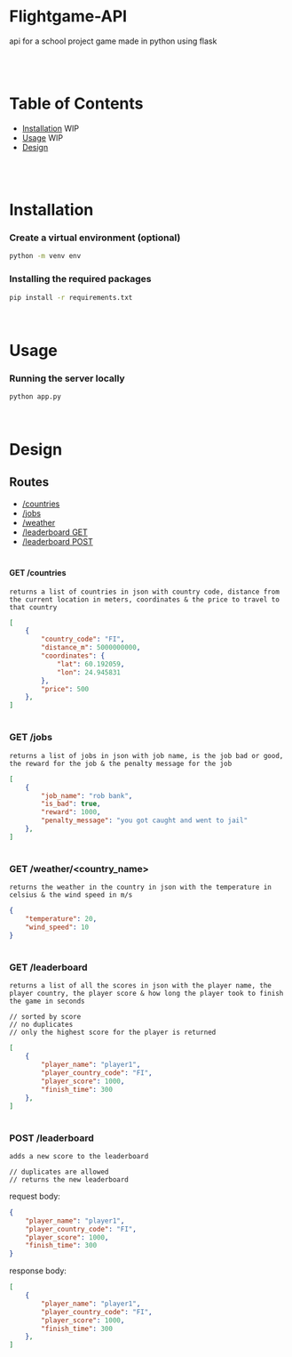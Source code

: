 # <b>Flightgame-API</b>
api for a school project game made in python using flask

<br>
<br>

# Table of Contents
- [Installation](#installation) WIP
- [Usage](#usage) WIP
- [Design](#design)

<br>
<br>

# Installation
### Create a virtual environment (optional)
```bash
python -m venv env
```

### Installing the required packages
```bash
pip install -r requirements.txt
```

<br>

# Usage
### Running the server locally
```bash
python app.py
```

<br>


# Design

## Routes
- [/countries](#get-countries)
- [/jobs](#get-jobs)
- [/weather](#get-weathercountry_name)
- [/leaderboard GET](#get-leaderboard)
- [/leaderboard POST](#post-leaderboard)

#
#### GET /countries
    returns a list of countries in json with country code, distance from the current location in meters, coordinates & the price to travel to that country

```json
[
    {
        "country_code": "FI",
        "distance_m": 5000000000,
        "coordinates": {
            "lat": 60.192059,
            "lon": 24.945831
        },
        "price": 500
    },
]
````

#

### GET /jobs

    returns a list of jobs in json with job name, is the job bad or good, the reward for the job & the penalty message for the job

```json
[
    {
        "job_name": "rob bank",
        "is_bad": true,
        "reward": 1000,
        "penalty_message": "you got caught and went to jail"
    },
]
```

#

### GET /weather/<country_name>

    returns the weather in the country in json with the temperature in celsius & the wind speed in m/s

```json
{
    "temperature": 20,
    "wind_speed": 10
}
```

#

### GET /leaderboard

    returns a list of all the scores in json with the player name, the player country, the player score & how long the player took to finish the game in seconds
    
    // sorted by score
    // no duplicates
    // only the highest score for the player is returned


```json
[
    {
        "player_name": "player1",
        "player_country_code": "FI",
        "player_score": 1000,
        "finish_time": 300
    },
]
```

#

### POST /leaderboard

    adds a new score to the leaderboard

    // duplicates are allowed
    // returns the new leaderboard

request body:

```json
{
    "player_name": "player1",
    "player_country_code": "FI",
    "player_score": 1000,
    "finish_time": 300
}
```

response body:

```json
[
    {
        "player_name": "player1",
        "player_country_code": "FI",
        "player_score": 1000,
        "finish_time": 300
    },
]
```

